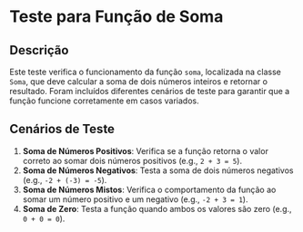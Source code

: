 # Teste para Função de Soma

## Descrição

Este teste verifica o funcionamento da função `soma`, localizada na classe `Soma`, que deve calcular a soma de dois números inteiros e retornar o resultado. Foram incluídos diferentes cenários de teste para garantir que a função funcione corretamente em casos variados.

## Cenários de Teste

1. **Soma de Números Positivos**: Verifica se a função retorna o valor correto ao somar dois números positivos (e.g., `2 + 3 = 5`).
2. **Soma de Números Negativos**: Testa a soma de dois números negativos (e.g., `-2 + (-3) = -5`).
3. **Soma de Números Mistos**: Verifica o comportamento da função ao somar um número positivo e um negativo (e.g., `-2 + 3 = 1`).
4. **Soma de Zero**: Testa a função quando ambos os valores são zero (e.g., `0 + 0 = 0`).
